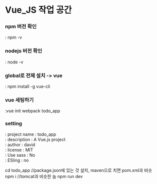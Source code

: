 # Vue_JS 작업 공간

### npm 버전 확인
 : npm -v 

### nodejs 버전 확인
 : node -v

### global로 전체 설치 -> vue
 : npm install -g vue-cli

### vue 세팅하기
 :vue init webpack todo_app

### setting
 : project name : todo_app <br>
 : description : A Vue.js project <br>
 : author : david <br>
 : license : MIT <br>
 : Use sass : No <br>
 : ESling : no <br>

 cd todo_app
 //package.json에 있는 것 설치, maven으로 치면 pom.xml과 비슷
 npm i
 //tomcat과 비슷한 놈
 npm run dev
